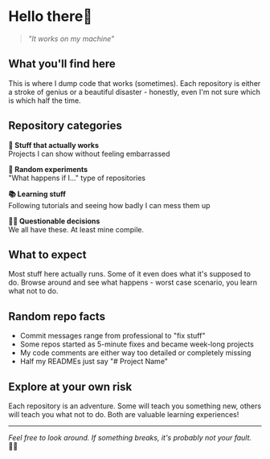 # Hello there👋

> *"It works on my machine"*

## What you'll find here

This is where I dump code that works (sometimes). Each repository is either a stroke of genius or a beautiful disaster - honestly, even I'm not sure which is which half the time.

## Repository categories

**🚀 Stuff that actually works**  
Projects I can show without feeling embarrassed

**🧪 Random experiments**  
"What happens if I..." type of repositories

**📚 Learning stuff**  
Following tutorials and seeing how badly I can mess them up

**🤷‍♂️ Questionable decisions**  
We all have these. At least mine compile.

## What to expect

Most stuff here actually runs. Some of it even does what it's supposed to do. Browse around and see what happens - worst case scenario, you learn what not to do.

## Random repo facts

- Commit messages range from professional to "fix stuff"
- Some repos started as 5-minute fixes and became week-long projects
- My code comments are either way too detailed or completely missing
- Half my READMEs just say "# Project Name"

## Explore at your own risk

Each repository is an adventure. Some will teach you something new, others will teach you what not to do. Both are valuable learning experiences!

---

*Feel free to look around. If something breaks, it's probably not your fault.* 🤷‍♂️
